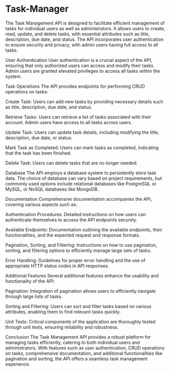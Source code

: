 # Task-Manager

The Task Management API is designed to facilitate efficient management of tasks for individual users as well as administrators. It allows users to create, read, update, and delete tasks, with essential attributes such as title, description, due date, and status. The API incorporates user authentication to ensure security and privacy, with admin users having full access to all tasks.

User Authentication
User authentication is a crucial aspect of the API, ensuring that only authorized users can access and modify their tasks. Admin users are granted elevated privileges to access all tasks within the system.

Task Operations
The API provides endpoints for performing CRUD operations on tasks:

Create Task: Users can add new tasks by providing necessary details such as title, description, due date, and status.

Retrieve Tasks: Users can retrieve a list of tasks associated with their account. Admin users have access to all tasks across users.

Update Task: Users can update task details, including modifying the title, description, due date, or status.

Mark Task as Completed: Users can mark tasks as completed, indicating that the task has been finished.

Delete Task: Users can delete tasks that are no longer needed.

Database
The API employs a database system to persistently store task data. The choice of database can vary based on project requirements, but commonly used options include relational databases like PostgreSQL or MySQL, or NoSQL databases like MongoDB.

Documentation
Comprehensive documentation accompanies the API, covering various aspects such as:

Authentication Procedures: Detailed instructions on how users can authenticate themselves to access the API endpoints securely.

Available Endpoints: Documentation outlining the available endpoints, their functionalities, and the expected request and response formats.

Pagination, Sorting, and Filtering: Instructions on how to use pagination, sorting, and filtering options to efficiently manage large sets of tasks.

Error Handling: Guidelines for proper error handling and the use of appropriate HTTP status codes in API responses.

Additional Features
Several additional features enhance the usability and functionality of the API:

Pagination: Integration of pagination allows users to efficiently navigate through large lists of tasks.

Sorting and Filtering: Users can sort and filter tasks based on various attributes, enabling them to find relevant tasks quickly.

Unit Tests: Critical components of the application are thoroughly tested through unit tests, ensuring reliability and robustness.

Conclusion
The Task Management API provides a robust platform for managing tasks efficiently, catering to both individual users and administrators. With features such as user authentication, CRUD operations on tasks, comprehensive documentation, and additional functionalities like pagination and sorting, the API offers a seamless task management experience.
